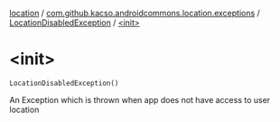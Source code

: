 [location](../../index.md) / [com.github.kacso.androidcommons.location.exceptions](../index.md) / [LocationDisabledException](index.md) / [&lt;init&gt;](.)

# &lt;init&gt;

`LocationDisabledException()`

An Exception which is thrown when app does not have access to user location

